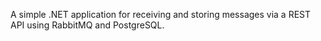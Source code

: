 A simple .NET application for receiving and storing messages via a REST API using RabbitMQ and PostgreSQL.

